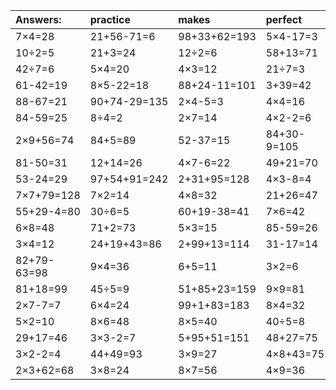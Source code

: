 | Answers: | practice | makes | perfect | ! |
| :--- | :--- | :--- | :--- | :--- |
| 7×4=28 | 21+56-71=6 | 98+33+62=193 | 5×4-17=3 | 54-30=24 | 
| 10÷2=5 | 21+3=24 | 12÷2=6 | 58+13=71 | 5×8=40 | 
| 42÷7=6 | 5×4=20 | 4×3=12 | 21÷7=3 | 7+60+63=130 | 
| 61-42=19 | 8×5-22=18 | 88+24-11=101 | 3+39=42 | 7×9=63 | 
| 88-67=21 | 90+74-29=135 | 2×4-5=3 | 4×4=16 | 8×3+83=107 | 
| 84-59=25 | 8÷4=2 | 2×7=14 | 4×2-2=6 | 71-1=70 | 
| 2×9+56=74 | 84+5=89 | 52-37=15 | 84+30-9=105 | 9×3=27 | 
| 81-50=31 | 12+14=26 | 4×7-6=22 | 49+21=70 | 6×7=42 | 
| 53-24=29 | 97+54+91=242 | 2+31+95=128 | 4×3-8=4 | 14÷2=7 | 
| 7×7+79=128 | 7×2=14 | 4×8=32 | 21+26=47 | 48+36=84 | 
| 55+29-4=80 | 30÷6=5 | 60+19-38=41 | 7×6=42 | 3×3-9=0 | 
| 6×8=48 | 71+2=73 | 5×3=15 | 85-59=26 | 8×2+86=102 | 
| 3×4=12 | 24+19+43=86 | 2+99+13=114 | 31-17=14 | 35-20=15 | 
| 82+79-63=98 | 9×4=36 | 6+5=11 | 3×2=6 | 24÷6=4 | 
| 81+18=99 | 45÷5=9 | 51+85+23=159 | 9×9=81 | 35+13=48 | 
| 2×7-7=7 | 6×4=24 | 99+1+83=183 | 8×4=32 | 21-7=14 | 
| 5×2=10 | 8×6=48 | 8×5=40 | 40÷5=8 | 27÷9=3 | 
| 29+17=46 | 3×3-2=7 | 5+95+51=151 | 48+27=75 | 8×9=72 | 
| 3×2-2=4 | 44+49=93 | 3×9=27 | 4×8+43=75 | 5×9=45 | 
| 2×3+62=68 | 3×8=24 | 8×7=56 | 4×9=36 | 5×5=25 | 
